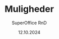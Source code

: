 ---
uid: help-da-options
title: Muligheder
description: Muligheder
keywords: indstillinger, indstillinger
author: SuperOffice RnD
date: 12.10.2024
version: 10
content_type: reference
language: da
---
